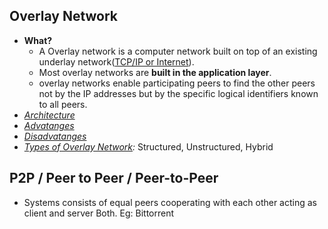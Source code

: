 ## Overlay Network 
- **What?** 
  - A Overlay network is a computer network built on top of an existing underlay network([TCP/IP or Internet](/Networking/OSI-Layers/)).
  - Most overlay networks are **built in the application layer**.
  - overlay networks enable participating peers to find the other peers not by the IP addresses but by the specific logical identifiers known to all peers. 
- *[Architecture](Architecture)*
- *[Advatanges](Advantages.md)*
- *[Disadvatanges](Disadvatanges_of_overlay.md)*
- *[Types of Overlay Network](Types_of_Overlay_Network):* Structured, Unstructured, Hybrid

## P2P / Peer to Peer / Peer-to-Peer
- Systems consists of equal peers cooperating with each other acting as client and server Both. Eg: Bittorrent

